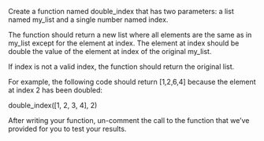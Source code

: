 Create a function named double_index that has two parameters: a list named my_list and a single number named index.

The function should return a new list where all elements are the same as in my_list except for the element at index. The element at index should be double the value of the element at index of the original my_list.

If index is not a valid index, the function should return the original list.

For example, the following code should return [1,2,6,4] because the element at index 2 has been doubled:

double_index([1, 2, 3, 4], 2)

After writing your function, un-comment the call to the function that we’ve provided for you to test your results.